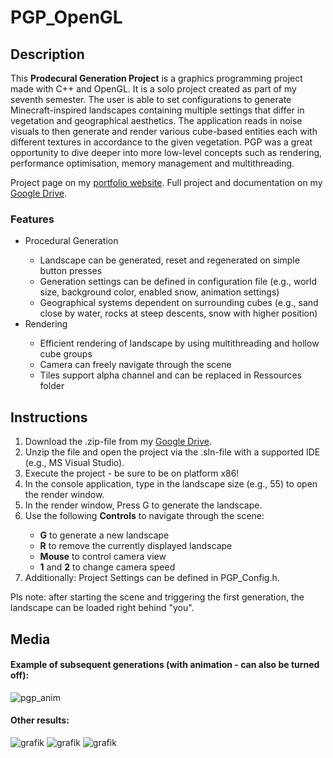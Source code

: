 # PGP_OpenGL

## Description

This <b>Prodecural Generation Project</b> is a graphics programming project made with C++ and OpenGL. It is a solo project created as part of my seventh semester. The user is able to set configurations to generate Minecraft-inspired landscapes containing multiple settings that differ in vegetation and geographical aesthetics.
The application reads in noise visuals to then generate and render various cube-based entities each with different textures in accordance to the given vegetation. PGP was a great opportunity to dive deeper into more low-level concepts such as rendering, performance optimisation, memory management and multithreading.

Project page on my <a href="https://michael-gebhart.com/projects/PGP.html">portfolio website</a>.
Full project and documentation on my <a href="https://drive.google.com/drive/folders/1D6GbXNsoCSvGSosJ7Im4Ap7GzGTJWdXM">Google Drive</a>.

### Features

<ul>
  <li>Procedural Generation</li>
  <ul>
  <li>Landscape can be generated, reset and regenerated on simple button presses</li>
  <li>Generation settings can be defined in configuration file (e.g., world size, background color, enabled snow, animation settings)</li>
  <li>Geographical systems dependent on surrounding cubes (e.g., sand close by water, rocks at steep descents, snow with higher position)</li>
  </ul>
  <li>Rendering</li>
  <ul>
  <li>Efficient rendering of landscape by using multithreading and hollow cube groups</li>
  <li>Camera can freely navigate through the scene</li>
  <li>Tiles support alpha channel and can be replaced in Ressources folder</li>
  </ul>
</ul>

## Instructions

<ol>
<li>Download the .zip-file from my <a href="https://drive.google.com/drive/folders/1D6GbXNsoCSvGSosJ7Im4Ap7GzGTJWdXM">Google Drive</a>.</li>
<li>Unzip the file and open the project via the .sln-file with a supported IDE (e.g., MS Visual Studio).</li>
<li>Execute the project - be sure to be on platform x86!</li>
<li>In the console application, type in the landscape size (e.g., 55) to open the render window.</li>
<li>In the render window, Press G to generate the landscape.</li>
<li>Use the following <b>Controls</b> to navigate through the scene:</li>
<ul>
  <li><b>G</b> to generate a new landscape</li>
  <li><b>R</b> to remove the currently displayed landscape</li>
  <li><b>Mouse</b> to control camera view</li>
  <li><b>1</b> and <b>2</b> to change camera speed</li>
</ul>
<li>Additionally: Project Settings can be defined in PGP_Config.h.</li>
</ol>

Pls note: after starting the scene and triggering the first generation, the landscape can be loaded right behind "you".

## Media

#### Example of subsequent generations (with animation - can also be turned off):

![pgp_anim](https://user-images.githubusercontent.com/45672199/198697520-18d20623-cddd-4916-8bb9-0985701497c3.gif)

#### Other results:
![grafik](https://user-images.githubusercontent.com/45672199/200533831-f03625b8-94a9-4ec2-9ba4-3e20f9163a88.png)
![grafik](https://user-images.githubusercontent.com/45672199/200553897-7d9b8ced-753c-4171-84ad-2248f43111b1.png)
![grafik](https://user-images.githubusercontent.com/45672199/200553925-d78f3f8f-9035-4f64-9033-e51f0676ee1b.png)


